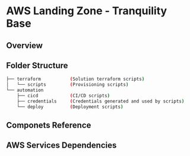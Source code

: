 # AWS Landing Zone - Tranquility Base
 
## Overview

## Folder Structure
``` sh 
├── terraform           (Solution terraform scripts)
│   └── scripts         (Provisioning scripts)
└── automation
    ├── cicd            (CI/CD scripts)
    ├── credentials     (Credentials generated and used by scripts)
    └── deploy          (Deployment scripts)
```


## Componets Reference

## AWS Services Dependencies

